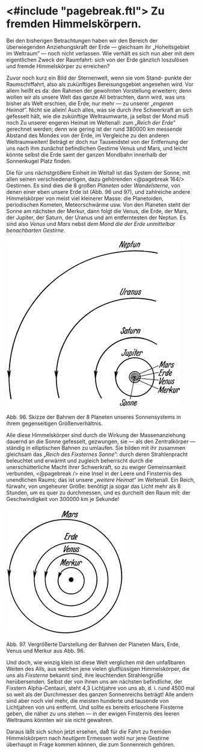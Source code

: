<#include "pagebreak.ftl">
Zu fremden Himmelskörpern.
==========================

Bei den bisherigen Betrachtungen haben wir den Bereich der
überwiegenden Anziehungskraft der Erde — gleichsam ihr „Hoheitsgebiet
im Weltraum” — noch nicht verlassen. Wie verhält
es sich nun aber mit dem eigentlichen Zweck der Raumfahrt:
sich von der Erde gänzlich loszulösen und fremde Himmelskörper
zu erreichen?

Zuvor noch kurz ein Bild der Sternenwelt, wenn sie vom Stand-
punkte der Raumschiffahrt, also als zukünftiges Bereisungsgebiet
angesehen wird. Vor allem heißt es da: den Rahmen der gewohnten
Vorstellung erweitern; denn wollen wir als unsere Welt
das ganze All betrachten, dann wird, was uns bisher als Welt
erschien, die Erde, nur mehr — zu unserer „*engeren Heimat*”.
Nicht sie allein! Auch alles, was sie durch ihre Schwerkraft an
sich gefesselt hält, wie die zukünftige Weltraumwarte, ja selbst
der Mond muß noch Zu unserer engeren Heimat im Weltenall:
zum „*Reich der Erde*" gerechnet werden; denn wie gering ist
der rund 380000 km messende Abstand des Mondes von der Erde,
im Vergleiche zu den anderen Weltraumweiten! Beträgt er doch
nur Tausendstel von der Entfernung der uns nach ihm zunächst
befindlichen Gestirne Venus und Mars, und leicht könnte selbst
die Erde samt der ganzen Mondbahn innerhalb der Sonnenkugel
Platz finden.

Die für uns nächstgrößere Einheit im Weltall ist das System
der Sonne, mit allen seinen verschiedenartigen, dazu gehörenden
\<@pagebreak 164/> Gestirnen. Es sind dies die 8 großen *Planeten* oder *Wandelsterne*,
von denen einer eben unsere Erde ist (Abb. 96 und 97),
und zahlreiche andere Himmelskörper von meist viel kleinerer
Masse: die Planetoiden, periodischen Kometen, Meteorschwärme
usw. Von den Planeten steht der Sonne am nächsten der Merkur,
dann folgt die Venus, die Erde, der Mars, der Jupiter, der
Saturn, der Uranus und am entferntesten der Neptun. Es sind
also *Venus* und *Mars* nebst *dem Mond die der Erde unmittelbar
benachbarten Gestirne*.

<div class="image"><img alt="Skizze der Bahnen der 8 Planeten unseres Sonnensystems in ihrem
gegenseitigen Größenverhältnis" src="abb96.png"/>
<p>Abb. 96. Skizze der Bahnen der 8 Planeten unseres Sonnensystems in ihrem
gegenseitigen Größenverhältnis.</p></div>

Alle diese Himmelskörper sind durch die Wirkung der
Massenanziehung dauernd an die Sonne gefesselt, gezwungen, sie
— als den Zentralkörper — ständig in elliptischen Bahnen zu
umlaufen. Sie bilden mit ihr zusammen gleichsam das „*Reich
des Fixsternes Sonne*”: durch deren Strahlenpracht beleuchtet
und erwärmt und zugleich beherrscht durch die unerschütterliche
Macht ihrer Schwerkraft, so zu ewiger Gemeinsamkeit verbunden,
\<@pagebreak /> eine Insel in der Leere und Finsternis des unendlichen
Raums; das ist unsere „*weitere Heimat*” im Weltenall. Ein
Reich, fürwahr, von ungeheurer Größe: benötigt ja sogar das
Licht mehr als 8 Stunden, um es quer zu durchmessen, und es
durcheilt den Raum mit: der Geschwindigkeit von 300000 km
je Sekunde!

<div class="image right"><img alt="Vergrößerte Darstellung der Bahnen der Planeten
Mars, Erde, Venus und Merkur" src="abb97.png"/>
<p>Abb. 97. Vergrößerte Darstellung der Bahnen der Planeten Mars, Erde, Venus
und Merkur aus Abb. 96.</p></div>

Und doch, wie winzig klein ist diese Welt verglichen mit den
unfaßbaren Weiten des Alls, aus welchen jene vielen glutflüssigen
Himmelskörper, die uns als *Fixsterne* bekannt sind, ihre leuchtenden
Strahlengrüße herübersenden. Selbst der von ihnen uns am nächsten befindliche, der
Fixstern Alpha-Centauri, steht 4,3 Lichtjahre von uns ab, d. i.
rund 4500 mal so weit als der Durchmesser des ganzen Sonnenreichs beträgt! Alle andern sind
aber noch viel mehr, die meisten hunderte und tausende von Lichtjahren
von uns entfernt. Und sollte es bereits erloschene Fixsterne
geben, die näher zu uns stehen — in der ewigen Finsternis
des leeren Weltraums könnten wir sie nicht gewahren.

Daraus läßt sich schon jetzt ersehen, daß für die Fahrt zu fremden
Himmelskörpern nach *heutigem* Ermessen wohl nur jene Gestirne
überhaupt in Frage kommen können, die zum Sonnenreich gehören.

